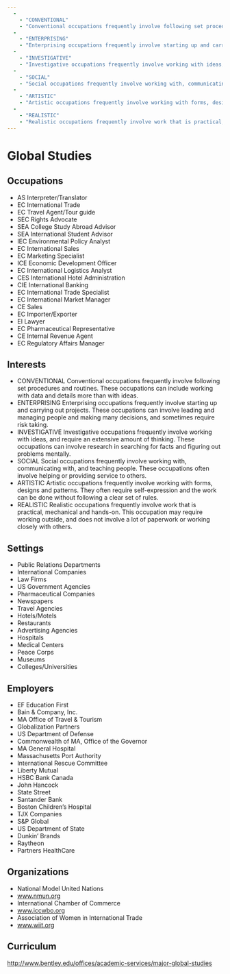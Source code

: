 ```yaml
---
  - 
    - "CONVENTIONAL"
    - "Conventional occupations frequently involve following set procedures and routines. These occupations can include working with data and details more than with ideas."
  - 
    - "ENTERPRISING"
    - "Enterprising occupations frequently involve starting up and carrying out projects. These occupations can involve leading and managing people and making many decisions, and sometimes require risk taking."
  - 
    - "INVESTIGATIVE"
    - "Investigative occupations frequently involve working with ideas, and require an extensive amount of thinking. These occupations can involve research in searching for facts and figuring out problems mentally."
  - 
    - "SOCIAL"
    - "Social occupations frequently involve working with, communicating with, and teaching people. These occupations often involve helping or providing service to others."
  - 
    - "ARTISTIC"
    - "Artistic occupations frequently involve working with forms, designs and patterns. They often require self-expression and the work can be done without following a clear set of rules."
  - 
    - "REALISTIC"
    - "Realistic occupations frequently involve work that is practical, mechanical and hands-on. This occupation may require working outside, and does not involve a lot of paperwork or working closely with others."
---
```

# Global Studies

## Occupations


 - AS
    Interpreter/Translator
 - EC
    International Trade
 - EC
    Travel Agent/Tour guide
 - SEC
    Rights Advocate
 - SEA
    College Study Abroad Advisor
 - SEA
    International Student Advisor
 - IEC
    Environmental Policy Analyst
 - EC
    International Sales
 - EC
    Marketing Specialist
 - ICE
    Economic Development Officer
 - EC
    International Logistics Analyst
 - CES
    International Hotel Administration
 - CIE
    International Banking
 - EC
    International Trade Specialist
 - EC
    International Market Manager
 - CE
    Sales
 - EC
    Importer/Exporter
 - EI
    Lawyer
 - EC
    Pharmaceutical Representative
 - CE
    Internal Revenue Agent
 - EC
    Regulatory Affairs Manager

## Interests


 - CONVENTIONAL
    Conventional occupations frequently involve following set procedures and routines. These occupations can include working with data and details more than with ideas.
 - ENTERPRISING
    Enterprising occupations frequently involve starting up and carrying out projects. These occupations can involve leading and managing people and making many decisions, and sometimes require risk taking.
 - INVESTIGATIVE
    Investigative occupations frequently involve working with ideas, and require an extensive amount of thinking. These occupations can involve research in searching for facts and figuring out problems mentally.
 - SOCIAL
    Social occupations frequently involve working with, communicating with, and teaching people. These occupations often involve helping or providing service to others.
 - ARTISTIC
    Artistic occupations frequently involve working with forms, designs and patterns. They often require self-expression and the work can be done without following a clear set of rules.
 - REALISTIC
    Realistic occupations frequently involve work that is practical, mechanical and hands-on. This occupation may require working outside, and does not involve a lot of paperwork or working closely with others.

## Settings


 - Public Relations Departments
 - International Companies
 - Law Firms
 - US Government Agencies
 - Pharmaceutical Companies
 - Newspapers
 - Travel Agencies
 - Hotels/Motels
 - Restaurants
 - Advertising Agencies
 - Hospitals
 - Medical Centers
 - Peace Corps
 - Museums
 - Colleges/Universities

## Employers


 - EF Education First
 - Bain & Company, Inc.
 - MA Office of Travel & Tourism
 - Globalization Partners
 - US Department of Defense
 - Commonwealth of MA, Office of the Governor
 - MA General Hospital
 - Massachusetts Port Authority
 - International Rescue Committee
 - Liberty Mutual
 - HSBC Bank Canada
 - John Hancock
 - State Street
 - Santander Bank
 - Boston Children’s Hospital
 - TJX Companies
 - S&P Global
 - US Department of State
 - Dunkin’ Brands
 - Raytheon
 - Partners HealthCare

## Organizations


 - National Model United Nations
 - www.nmun.org
 - International Chamber of Commerce
 - www.iccwbo.org
 - Association of Women in International Trade
 - www.wiit.org

## Curriculum


http://www.bentley.edu/offices/academic-services/major-global-studies
